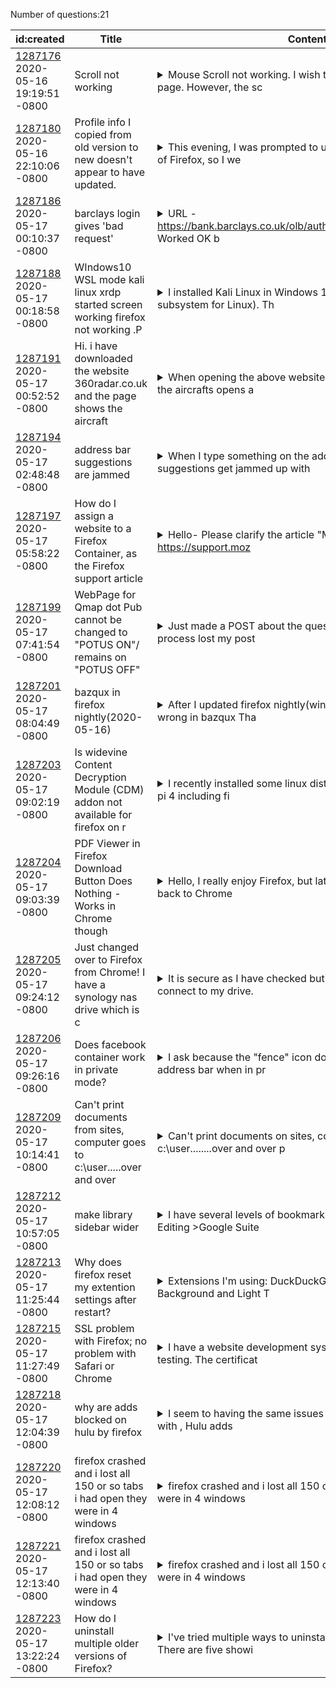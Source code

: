 Number of questions:21

| id:created | Title | Content | Tags |
| --- | --- | --- | --- |
| [1287176](https://support.mozilla.org/questions/1287176)<br>2020-05-16 19:19:51 -0800 | Scroll not working |<details><summary>Mouse Scroll not working. I wish to scroll up and down the page. However, the sc</summary>roll causes the web page to change. the scroll has a virus and when I use the scroll, the web page goes back to the previous page. This is frustration. Has to be a virus or a glitch because no one in ...</details> | [websites](https://support.mozilla.org/en-US/questions/firefox?tagged=websites);[desktop](https://support.mozilla.org/en-US/questions/firefox?tagged=desktop);[firefox-760](https://support.mozilla.org/en-US/questions/firefox?tagged=firefox-760);[windows-10](https://support.mozilla.org/en-US/questions/firefox?tagged=windows-10);|
| [1287180](https://support.mozilla.org/questions/1287180)<br>2020-05-16 22:10:06 -0800 | Profile info I copied from old version to new doesn't appear to have updated. |<details><summary>This evening, I was prompted to update to the latest version of Firefox, so I we</summary>nt ahead with it. I wasn't expecting it to create an entirely new install, rather than overlaying the current one. I went ahead with the instructions to copy info from my old profile to the new, but w...</details> | [download-and-install_1](https://support.mozilla.org/en-US/questions/firefox?tagged=download-and-install_1);[firefox-7601](https://support.mozilla.org/en-US/questions/firefox?tagged=firefox-7601);[desktop](https://support.mozilla.org/en-US/questions/firefox?tagged=desktop);[firefox-760](https://support.mozilla.org/en-US/questions/firefox?tagged=firefox-760);[windows-10](https://support.mozilla.org/en-US/questions/firefox?tagged=windows-10);|
| [1287186](https://support.mozilla.org/questions/1287186)<br>2020-05-17 00:10:37 -0800 | barclays login gives 'bad request' |<details><summary>URL - https://bank.barclays.co.uk/olb/authlogin/loginAppContainer.do Worked OK b</summary>efore Firefox update last week. Full response:- Bad request Your browser sent a query this server could not understand.  Works OK on MS Edge browser. </details> | [fix-problems](https://support.mozilla.org/en-US/questions/firefox?tagged=fix-problems);[desktop](https://support.mozilla.org/en-US/questions/firefox?tagged=desktop);[firefox-760](https://support.mozilla.org/en-US/questions/firefox?tagged=firefox-760);[windows-10](https://support.mozilla.org/en-US/questions/firefox?tagged=windows-10);|
| [1287188](https://support.mozilla.org/questions/1287188)<br>2020-05-17 00:18:58 -0800 | WIndows10 WSL mode kali linux xrdp started screen working firefox not working .P |<details><summary>I installed Kali Linux in Windows 10  WSL mode (Windows subsystem for Linux). Th</summary>e output screen is not working in Kali Linux. Example Firefox browse is not functioning.with error Firefox crashed. Termux mode not working. No Application is working. While installing Kali Linux I st...</details> | [other](https://support.mozilla.org/en-US/questions/firefox?tagged=other);[desktop](https://support.mozilla.org/en-US/questions/firefox?tagged=desktop);|
| [1287191](https://support.mozilla.org/questions/1287191)<br>2020-05-17 00:52:52 -0800 | Hi. i have downloaded the website 360radar.co.uk and the page shows the aircraft |<details><summary>When opening the above website, the realtime flight map of the aircrafts opens a</summary>nd updates live on the tracking, but the background is blank. The background should be the map of the UK. I have opened the same web page in Google and the map etc shows correctly.  How do i get the m...</details> | [firefox-680](https://support.mozilla.org/en-US/questions/firefox?tagged=firefox-680);[websites](https://support.mozilla.org/en-US/questions/firefox?tagged=websites);[desktop](https://support.mozilla.org/en-US/questions/firefox?tagged=desktop);[windows-10](https://support.mozilla.org/en-US/questions/firefox?tagged=windows-10);|
| [1287194](https://support.mozilla.org/questions/1287194)<br>2020-05-17 02:48:48 -0800 | address bar suggestions are jammed |<details><summary>When I type something on the address bar all the suggestions get jammed up with </summary>title text overlaying the URL. This was not happening until 2 or 3 updates ago. I have tried disabling all addons, the text moves a bit but still impossible to read. I have tried disabling Win10 Typin...</details> | [fix-problems](https://support.mozilla.org/en-US/questions/firefox?tagged=fix-problems);[firefox-7601](https://support.mozilla.org/en-US/questions/firefox?tagged=firefox-7601);[desktop](https://support.mozilla.org/en-US/questions/firefox?tagged=desktop);[firefox-760](https://support.mozilla.org/en-US/questions/firefox?tagged=firefox-760);[windows-10](https://support.mozilla.org/en-US/questions/firefox?tagged=windows-10);|
| [1287197](https://support.mozilla.org/questions/1287197)<br>2020-05-17 05:58:22 -0800 | How do I assign a website to a Firefox Container, as the Firefox support article |<details><summary>Hello- Please clarify the article "Multi-Account Containers" https://support.moz</summary>illa.org/en-US/kb/containers#w_open-links-in-new-tabs-and-containers .  Number 4 in the section "What you can do with Multi-Account Containers" says that you can "Assign a website to a container, so t...</details> | [firefox-7601](https://support.mozilla.org/en-US/questions/firefox?tagged=firefox-7601);[customize](https://support.mozilla.org/en-US/questions/firefox?tagged=customize);[desktop](https://support.mozilla.org/en-US/questions/firefox?tagged=desktop);[firefox-760](https://support.mozilla.org/en-US/questions/firefox?tagged=firefox-760);[windows-10](https://support.mozilla.org/en-US/questions/firefox?tagged=windows-10);|
| [1287199](https://support.mozilla.org/questions/1287199)<br>2020-05-17 07:41:54 -0800 | WebPage for Qmap dot Pub cannot be changed to "POTUS ON"/ remains on "POTUS OFF" |<details><summary>Just made a POST about the questionable subject and in the process lost my post </summary>whild attempting to add some data.  Like my Browser`s v 76.0.1.  Also has a jpg attached titled "POTUS_OFF.JPG". NOT familiar with your setup for posting. "LoneWanderer" </details> | [other](https://support.mozilla.org/en-US/questions/firefox?tagged=other);[firefox-7601](https://support.mozilla.org/en-US/questions/firefox?tagged=firefox-7601);[desktop](https://support.mozilla.org/en-US/questions/firefox?tagged=desktop);[firefox-760](https://support.mozilla.org/en-US/questions/firefox?tagged=firefox-760);[windows-7](https://support.mozilla.org/en-US/questions/firefox?tagged=windows-7);|
| [1287201](https://support.mozilla.org/questions/1287201)<br>2020-05-17 08:04:49 -0800 | bazqux in firefox nightly(2020-05-16) |<details><summary>After I updated firefox nightly(win10 64bit) Something went wrong in bazqux  Tha</summary>nks! </details> | [firefox-770](https://support.mozilla.org/en-US/questions/firefox?tagged=firefox-770);[beta](https://support.mozilla.org/en-US/questions/firefox?tagged=beta);[desktop](https://support.mozilla.org/en-US/questions/firefox?tagged=desktop);[fix-problems](https://support.mozilla.org/en-US/questions/firefox?tagged=fix-problems);[windows-10](https://support.mozilla.org/en-US/questions/firefox?tagged=windows-10);|
| [1287203](https://support.mozilla.org/questions/1287203)<br>2020-05-17 09:02:19 -0800 | Is widevine Content Decryption Module (CDM) addon not available for firefox on r |<details><summary>I recently installed some linux distributions on the raspberry pi 4 including fi</summary>refox. In contrast to the same os/firefox combination running on my (10 years old) laptop pc, no widevine Content Decryption Module (CDM) addon seems to be available. This means starting of videos fro...</details> | [customize](https://support.mozilla.org/en-US/questions/firefox?tagged=customize);[desktop](https://support.mozilla.org/en-US/questions/firefox?tagged=desktop);[firefox-760](https://support.mozilla.org/en-US/questions/firefox?tagged=firefox-760);[linux](https://support.mozilla.org/en-US/questions/firefox?tagged=linux);|
| [1287204](https://support.mozilla.org/questions/1287204)<br>2020-05-17 09:03:39 -0800 | PDF Viewer in Firefox Download Button Does Nothing - Works in Chrome though |<details><summary>Hello, I really enjoy Firefox, but lately I've been having to go back to Chrome </summary>to get things done.  The latest is that when I view a PDF in the browser the option to download the file does nothing.  I then tried the same website on Google Chrome, the button worked and I was able...</details> | [other](https://support.mozilla.org/en-US/questions/firefox?tagged=other);[desktop](https://support.mozilla.org/en-US/questions/firefox?tagged=desktop);[firefox-760](https://support.mozilla.org/en-US/questions/firefox?tagged=firefox-760);[mac-os](https://support.mozilla.org/en-US/questions/firefox?tagged=mac-os);|
| [1287205](https://support.mozilla.org/questions/1287205)<br>2020-05-17 09:24:12 -0800 | Just changed over to Firefox from Chrome! I have a synology nas drive which is c |<details><summary>It is secure as I have checked but Firefox will not let me connect to my drive. </summary>Yet Chrome will, albeit bypassing their secure screen. I do not want to go back to Chrome. How can overcome this with Firefox. I use the synology web assistant url for connection. Any help would be ap...</details> | [websites](https://support.mozilla.org/en-US/questions/firefox?tagged=websites);[desktop](https://support.mozilla.org/en-US/questions/firefox?tagged=desktop);[firefox-760](https://support.mozilla.org/en-US/questions/firefox?tagged=firefox-760);[mac-os](https://support.mozilla.org/en-US/questions/firefox?tagged=mac-os);|
| [1287206](https://support.mozilla.org/questions/1287206)<br>2020-05-17 09:26:16 -0800 | Does facebook container work in private mode? |<details><summary>I ask because the "fence" icon doesn't appear next to the address bar when in pr</summary>ivate mode. It is present when not in private mode. Also, there is a website that seems to force me to use Facebook to sign in.  When not in private mode I get a warning from Firefox that I am about t...</details> | [other](https://support.mozilla.org/en-US/questions/firefox?tagged=other);[desktop](https://support.mozilla.org/en-US/questions/firefox?tagged=desktop);[firefox-760](https://support.mozilla.org/en-US/questions/firefox?tagged=firefox-760);[windows-81](https://support.mozilla.org/en-US/questions/firefox?tagged=windows-81);|
| [1287209](https://support.mozilla.org/questions/1287209)<br>2020-05-17 10:14:41 -0800 | Can't print documents from sites, computer goes to c:\user.....over and over |<details><summary>Can't print documents on sites, computer gores to c:\user........over and over p</summary>roducing many tabs - only way to stop it is to exit the app.  Don't have this problem with other browsers. </details> | [websites](https://support.mozilla.org/en-US/questions/firefox?tagged=websites);[desktop](https://support.mozilla.org/en-US/questions/firefox?tagged=desktop);[firefox-760](https://support.mozilla.org/en-US/questions/firefox?tagged=firefox-760);[windows-10](https://support.mozilla.org/en-US/questions/firefox?tagged=windows-10);|
| [1287212](https://support.mozilla.org/questions/1287212)<br>2020-05-17 10:57:05 -0800 | make library sidebar wider |<details><summary>I have several levels of bookmarks (e.g., Computer > Text Editing >Google Suite </summary>> Google Docs). I can't see the bottom level (in my example, "Google Docs") headings in the sidebar. How do I either (a) widen the sidebar, or (b) generate a "thumb" at the bottom of the sidebar? </details> | [bookmarks](https://support.mozilla.org/en-US/questions/firefox?tagged=bookmarks);[desktop](https://support.mozilla.org/en-US/questions/firefox?tagged=desktop);[firefox-760](https://support.mozilla.org/en-US/questions/firefox?tagged=firefox-760);[windows-10](https://support.mozilla.org/en-US/questions/firefox?tagged=windows-10);|
| [1287213](https://support.mozilla.org/questions/1287213)<br>2020-05-17 11:25:44 -0800 | Why does firefox reset my extention settings after restart? |<details><summary>Extensions I'm using: DuckDuckGo Privacy Essentials, Dark Background and Light T</summary>ext, Enhancer for Youtube </details> | [customize](https://support.mozilla.org/en-US/questions/firefox?tagged=customize);[desktop](https://support.mozilla.org/en-US/questions/firefox?tagged=desktop);[firefox-760](https://support.mozilla.org/en-US/questions/firefox?tagged=firefox-760);[windows-10](https://support.mozilla.org/en-US/questions/firefox?tagged=windows-10);|
| [1287215](https://support.mozilla.org/questions/1287215)<br>2020-05-17 11:27:49 -0800 | SSL problem with Firefox;  no problem with Safari or Chrome |<details><summary>I have a website development system with SSL enabled for testing. The certificat</summary>e is self-signed but expired. I added a new self-signed certificate. When I load a development website, Firefox issues a Warning: Potential Security Risk Ahead. When I click Advanced, the error is SSL...</details> | [privacy-and-security_1](https://support.mozilla.org/en-US/questions/firefox?tagged=privacy-and-security_1);[desktop](https://support.mozilla.org/en-US/questions/firefox?tagged=desktop);[firefox-760](https://support.mozilla.org/en-US/questions/firefox?tagged=firefox-760);[mac-os](https://support.mozilla.org/en-US/questions/firefox?tagged=mac-os);|
| [1287218](https://support.mozilla.org/questions/1287218)<br>2020-05-17 12:04:39 -0800 | why are adds blocked on hulu by firefox |<details><summary>I seem to having the same issues , that really need to be dealt with , Hulu adds</summary> aren't playing on my laptop I have been in settings , I do have any add blocking extenions whatever you see I am so fraustrated I can't even type cause I have been working on this for hours and no re...</details> | [privacy-and-security_1](https://support.mozilla.org/en-US/questions/firefox?tagged=privacy-and-security_1);[firefox-7601](https://support.mozilla.org/en-US/questions/firefox?tagged=firefox-7601);[desktop](https://support.mozilla.org/en-US/questions/firefox?tagged=desktop);[firefox-760](https://support.mozilla.org/en-US/questions/firefox?tagged=firefox-760);[windows-81](https://support.mozilla.org/en-US/questions/firefox?tagged=windows-81);|
| [1287220](https://support.mozilla.org/questions/1287220)<br>2020-05-17 12:08:12 -0800 | firefox crashed and i lost all 150 or so tabs i had open they were in 4 windows  |<details><summary>firefox crashed and i lost all 150 or so tabs i had open they were in 4 windows </summary>restore windows was empty and sow was restore tabs this happened yesterday can someone help </details> | [tabs](https://support.mozilla.org/en-US/questions/firefox?tagged=tabs);[desktop](https://support.mozilla.org/en-US/questions/firefox?tagged=desktop);[firefox-760](https://support.mozilla.org/en-US/questions/firefox?tagged=firefox-760);[windows-10](https://support.mozilla.org/en-US/questions/firefox?tagged=windows-10);|
| [1287221](https://support.mozilla.org/questions/1287221)<br>2020-05-17 12:13:40 -0800 | firefox crashed and i lost all 150 or so tabs i had open they were in 4 windows  |<details><summary>firefox crashed and i lost all 150 or so tabs i had open they were in 4 windows </summary>restore windows was empty and sow was restore tabs this happened yesterday can someone help restore from beginning from the start of yesterday may 16 duplicate. https://support.mozilla.org/en-US/quest...</details> | [tabs](https://support.mozilla.org/en-US/questions/firefox?tagged=tabs);[desktop](https://support.mozilla.org/en-US/questions/firefox?tagged=desktop);[firefox-760](https://support.mozilla.org/en-US/questions/firefox?tagged=firefox-760);[windows-10](https://support.mozilla.org/en-US/questions/firefox?tagged=windows-10);|
| [1287223](https://support.mozilla.org/questions/1287223)<br>2020-05-17 13:22:24 -0800 | How do I uninstall multiple older versions of Firefox? |<details><summary>I've tried multiple ways to uninstall old Firefox versions. There are five showi</summary>ng 59.0.2, 59.0.3, 60.0.1, 61.0, 62.0.2, and the current active version 76.0.1 all are 64-bit. Simply clicking or right-clicking on the application name and choosing to uninstall doesn't work. Actuall...</details> | [download-and-install_1](https://support.mozilla.org/en-US/questions/firefox?tagged=download-and-install_1);[desktop](https://support.mozilla.org/en-US/questions/firefox?tagged=desktop);[firefox-760](https://support.mozilla.org/en-US/questions/firefox?tagged=firefox-760);[windows-10](https://support.mozilla.org/en-US/questions/firefox?tagged=windows-10);|
